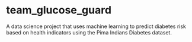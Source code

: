 # team_glucose_guard
A data science project that uses machine learning to predict diabetes risk based on health indicators using the Pima Indians Diabetes dataset.
